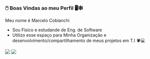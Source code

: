 ### 🖱️ Boas Vindas ao meu Perfil 🖥️🕸️ 

Meu nome é Marcelo Cobianchi 

- Sou Físico e estudande de Eng. de Software 
- Utilizo esse espaço para Minha Organização e desenvolvimento/compartilhamento de meus projetos em T.I 🕷️💻

![](https://media.tenor.com/CiyA7Q2MmZIAAAAC/the-simpson-simpson.gif)
![](https://media.tenor.com/iNJ3cA3wV18AAAAC/the-simpsons-mr-burns.gif)
